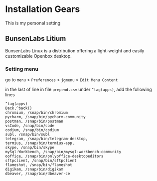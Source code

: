 # Installation Gears

This is my personal setting 

## BunsenLabs Litium

BunsenLabs Linux is a distribution offering a light-weight and easily customizable Openbox desktop.

### Setting menu

go to `menu` > `Preferences` > `jgmenu` > `Edit Menu Content`

in the last of line in file `prepend.csv` under `^tag(apps)`, add the following lines

```csv
^tag(apps)
Back,^back()
chromium, /snap/bin/chromium
pycharm, /snap/bin/pycharm-community
postman, /snap/bin/postman
vsCode, /snap/bin/code
codium, /snap/bin/codium
subl, /snap/bin/subl
telegram, /snap/bin/telegram-desktop,
termius, /snap/bin/termius-app,
skype, /snap/bin/skype
mySql-Workbench, /snap/bin/mysql-workbench-community
ooffice, /snap/bin/onlyoffice-desktopeditors
sftpclient, /snap/bin/sftpclient
flameshot, /snap/bin/flameshot
digikam, /snap/bin/digikam
dbeaver, /snap/bin/dbeaver-ce

```